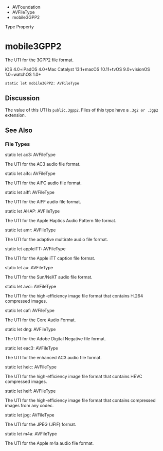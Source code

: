 

- AVFoundation
- AVFileType
-  mobile3GPP2 

Type Property

# mobile3GPP2

The UTI for the 3GPP2 file format.

iOS 4.0+iPadOS 4.0+Mac Catalyst 13.1+macOS 10.11+tvOS 9.0+visionOS 1.0+watchOS 1.0+

``` source
static let mobile3GPP2: AVFileType
```

## Discussion

The value of this UTI is `public.3gpp2`. Files of this type have a `.3g2 or .3gp2` extension.

## See Also

### File Types

static let ac3: AVFileType

The UTI for the AC3 audio file format.

static let aifc: AVFileType

The UTI for the AIFC audio file format.

static let aiff: AVFileType

The UTI for the AIFF audio file format.

static let AHAP: AVFileType

The UTI for the Apple Haptics Audio Pattern file format.

static let amr: AVFileType

The UTI for the adaptive multirate audio file format.

static let appleiTT: AVFileType

The UTI for the Apple iTT caption file format.

static let au: AVFileType

The UTI for the Sun/NeXT audio file format.

static let avci: AVFileType

The UTI for the high-efficiency image file format that contains H.264 compressed images.

static let caf: AVFileType

The UTI for the Core Audio Format.

static let dng: AVFileType

The UTI for the Adobe Digital Negative file format.

static let eac3: AVFileType

The UTI for the enhanced AC3 audio file format.

static let heic: AVFileType

The UTI for the high-efficiency image file format that contains HEVC compressed images.

static let heif: AVFileType

The UTI for the high-efficiency image file format that contains compressed images from any codec.

static let jpg: AVFileType

The UTI for the JPEG (JFIF) format.

static let m4a: AVFileType

The UTI for the Apple m4a audio file format.


